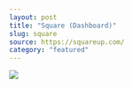 ```yaml
---
layout: post
title: "Square (Dashboard)"
slug: square
source: https://squareup.com/
category: "featured"
---
```


<img src="/screenshots/square.png">
